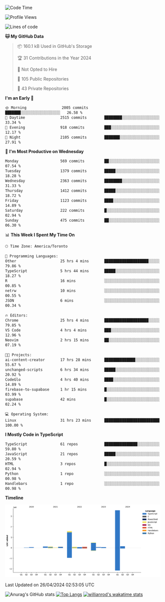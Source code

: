 <!--START_SECTION:waka-->
![Code Time](http://img.shields.io/badge/Code%20Time-1%2C476%20hrs%2016%20mins-blue)

![Profile Views](http://img.shields.io/badge/Profile%20Views-0-blue)

![Lines of code](https://img.shields.io/badge/From%20Hello%20World%20I%27ve%20Written-6.5%20million%20lines%20of%20code-blue)

**🐱 My GitHub Data** 

> 📦 160.1 kB Used in GitHub's Storage 
 > 
> 🏆 31 Contributions in the Year 2024
 > 
> 🚫 Not Opted to Hire
 > 
> 📜 105 Public Repositories 
 > 
> 🔑 43 Private Repositories 
 > 
**I'm an Early 🐤** 

```text
🌞 Morning                2005 commits        ███████░░░░░░░░░░░░░░░░░░   26.58 % 
🌆 Daytime                2515 commits        ████████░░░░░░░░░░░░░░░░░   33.34 % 
🌃 Evening                918 commits         ███░░░░░░░░░░░░░░░░░░░░░░   12.17 % 
🌙 Night                  2105 commits        ███████░░░░░░░░░░░░░░░░░░   27.91 % 
```
📅 **I'm Most Productive on Wednesday** 

```text
Monday                   569 commits         ██░░░░░░░░░░░░░░░░░░░░░░░   07.54 % 
Tuesday                  1379 commits        █████░░░░░░░░░░░░░░░░░░░░   18.28 % 
Wednesday                2363 commits        ████████░░░░░░░░░░░░░░░░░   31.33 % 
Thursday                 1412 commits        █████░░░░░░░░░░░░░░░░░░░░   18.72 % 
Friday                   1123 commits        ████░░░░░░░░░░░░░░░░░░░░░   14.89 % 
Saturday                 222 commits         █░░░░░░░░░░░░░░░░░░░░░░░░   02.94 % 
Sunday                   475 commits         ██░░░░░░░░░░░░░░░░░░░░░░░   06.30 % 
```


📊 **This Week I Spent My Time On** 

```text
🕑︎ Time Zone: America/Toronto

💬 Programming Languages: 
Other                    25 hrs 4 mins       ████████████████████░░░░░   79.86 % 
TypeScript               5 hrs 44 mins       █████░░░░░░░░░░░░░░░░░░░░   18.27 % 
R                        16 mins             ░░░░░░░░░░░░░░░░░░░░░░░░░   00.85 % 
netrw                    10 mins             ░░░░░░░░░░░░░░░░░░░░░░░░░   00.55 % 
JSON                     6 mins              ░░░░░░░░░░░░░░░░░░░░░░░░░   00.34 % 

🔥 Editors: 
Chrome                   25 hrs 4 mins       ████████████████████░░░░░   79.85 % 
VS Code                  4 hrs 4 mins        ███░░░░░░░░░░░░░░░░░░░░░░   12.96 % 
Neovim                   2 hrs 15 mins       ██░░░░░░░░░░░░░░░░░░░░░░░   07.19 % 

🐱‍💻 Projects: 
ai-content-creator       17 hrs 28 mins      ██████████████░░░░░░░░░░░   55.67 % 
unchanged-scripts        6 hrs 34 mins       █████░░░░░░░░░░░░░░░░░░░░   20.92 % 
CodeGlo                  4 hrs 40 mins       ████░░░░░░░░░░░░░░░░░░░░░   14.89 % 
firebase-to-supabase     1 hr 15 mins        █░░░░░░░░░░░░░░░░░░░░░░░░   03.99 % 
supabase                 42 mins             █░░░░░░░░░░░░░░░░░░░░░░░░   02.24 % 

💻 Operating System: 
Linux                    31 hrs 23 mins      █████████████████████████   100.00 % 
```

**I Mostly Code in TypeScript** 

```text
TypeScript               61 repos            ███████████████░░░░░░░░░░   59.80 % 
JavaScript               21 repos            █████░░░░░░░░░░░░░░░░░░░░   20.59 % 
HTML                     3 repos             █░░░░░░░░░░░░░░░░░░░░░░░░   02.94 % 
Python                   1 repo              ░░░░░░░░░░░░░░░░░░░░░░░░░   00.98 % 
Handlebars               1 repo              ░░░░░░░░░░░░░░░░░░░░░░░░░   00.98 % 
```



**Timeline**

![Lines of Code chart](https://raw.githubusercontent.com/wise-introvert/wise-introvert/master/assets/bar_graph.png)


 Last Updated on 26/04/2024 02:53:05 UTC
<!--END_SECTION:waka-->

![Anurag's GitHub stats](https://github-readme-stats.vercel.app/api?username=wise-introvert&count_private=true&show_icons=true)
[![Top Langs](https://github-readme-stats.vercel.app/api/top-langs/?username=wise-introvert&langs_count=10)](https://github.com/anuraghazra/github-readme-stats)
[![willianrod's wakatime stats](https://github-readme-stats.vercel.app/api/wakatime?username=wiseintrovert)](https://github.com/anuraghazra/github-readme-stats)
